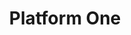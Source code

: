 ---
layout: p1
title: Platform One
sections:
    hero:
        header: Sign up for Platform One and Mattermost
        video: https://vimeo.com/showcase/8144814/embed
    main:
        background-color: fff
        header: Ecosystem
        descriptor: Here at Tron, we partner with the Air Force’s Platform One (P1) organization as the foundation our apps are built on. Having mission apps with mobile access is possible because they live and operate within the P1’s architecture and security. The key to accessing Mattermost, or any other mission app on P, is the Single Sign On (SSO). This allows you to work on any device with internet, using a single password. All of this is available to anyone with a .mil email and CAC card.
        image: ./images/ecosystem.png
        image-alt: Platform One Ecosystem
    splitColumns:
      - background-color: 454355
        header: Get Started with P1 and Mattermost
        video: https://vimeo.com/showcase/8215297/embed
        moduleHeader: Mattermost
        moduleSubHeader: Our communication platform.
        expandedDescription: MatterMost has become the gateway to bringing the Air Force into the 21st century. Communication is no longer an issue within your unit. MatterMost combines security and usability in order to get the job done. You can use your common access card or just a regular username/password/2way authenticator to access this tool. Keep your members informed, involved, and innovative with this application. Join us on our continuing journey of digital transformation.
        buttons:
          - text: Get Started
            link: https://chat.il4.dso.mil/signup_user_complete/?id=6et69u6g9prnd8i59b8yw9n7zw
          - text: Onboarding Guide w/ Mobile
            link: ./resources/P1_Onboarding_Guide_Mobile.pptx
          # - text: Other
          #   link: 
      - background-color: fff
        video: https://player.vimeo.com/video/514033742
        moduleHeader: Mattermost / Puckboard Integration
        moduleSubHeader: Streamline operations. Instantly communicate with your crew.
        expandedDescription: The Mattermost / Puckboard integration was built by Airmen coders and is slated to be released very shortly! Soon you will be able to create Mattermost channels with your crew with the touch of a button, allowing you to communicate directly with the SARM and aircrew. Coming soon. 
        # buttons:
        #   - text: Learn More
        #     link: 
    resources:
      - background-color: fff
        header: Onboarding Guides
        descriptor: Resources for creating a PlatformOne account and gaining access to Mattermost and other mission apps.
        cards:
          - image: ./images/mobile.svg
            imageLink: ./resources/MM_CONEMP_Attach 2.docx
            imageHeader: Command Post Resources
            imageDescriptor: From CP troops, For CP troops. Best practices compiled from several MAF bases using mattermost for more than a year already.
            buttonText: Guide
          - image: ./images/paper.svg
            imageLink: ./resources/MM_Onboarding_Guide_NonMobile.pdf
            imageHeader: Onboarding Guide Non-Mobile
            imageDescriptor: For members who never anticipate using Mattermost on a mobile device (ie. AOC FMs)
            buttonText: Guide
          - image: ./images/plane.svg
            imageLink: ./resources/MM_CONEMP.docx
            imageHeader: AMC/AOC CONEMP
            imageDescriptor: The AMC & 618th AOC implementaion CONEMP of Mattermost use for C2
            buttonText: Guide
    end:
        header: Use the same P1 login to access your unit's schedule anywhere with Puckboard
        descriptor: Get started today or contact us
        buttons:
          - text: Get started with Puckboard
            url: puckboard
            isInternal: 'yes'
        background-color: fff
        

---